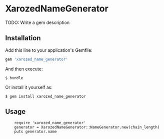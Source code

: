 # XarozedNameGenerator

TODO: Write a gem description

## Installation

Add this line to your application's Gemfile:

```ruby
gem 'xarozed_name_generator'
```

And then execute:

    $ bundle

Or install it yourself as:

    $ gem install xarozed_name_generator

## Usage

```
    require 'xarozed_name_generator'
    generator = XarozedNameGenerator::NameGenerator.new(chain_length)
    puts generator.name
```
